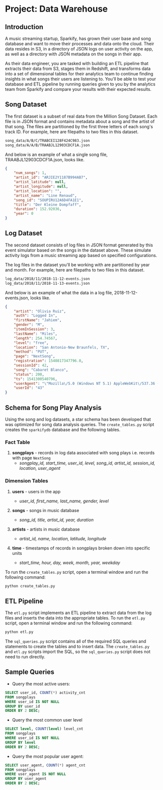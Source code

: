# Project: Data Warehouse

## Introduction
A music streaming startup, Sparkify, has grown their user base and song database and want to move
their processes and data onto the cloud. Their data resides in S3, in a directory of JSON logs on
user activity on the app, as well as a directory with JSON metadata on the songs in their app.

As their data engineer, you are tasked with building an ETL pipeline that extracts their data from
S3, stages them in Redshift, and transforms data into a set of dimensional tables for their
analytics team to continue finding insights in what songs their users are listening to. You'll be
able to test your database and ETL pipeline by running queries given to you by the analytics team
from Sparkify and compare your results with their expected results.

## Song Dataset
The first dataset is a subset of real data from the Million Song Dataset. Each file is in JSON format and contains metadata about a song and the artist of that song. The files are partitioned by the first three letters of each song's track ID. For example, here are filepaths to two files in this dataset.

```bash
song_data/A/B/C/TRABCEI128F424C983.json
song_data/A/A/B/TRAABJL12903CDCF1A.json
```
And below is an example of what a single song file, TRAABJL12903CDCF1A.json, looks like.

```json
{
    "num_songs": 1,
    "artist_id": "ARJIE2Y1187B994AB7",
    "artist_latitude": null,
    "artist_longitude": null,
    "artist_location": "",
    "artist_name": "Line Renaud",
    "song_id": "SOUPIRU12A6D4FA1E1",
    "title": "Der Kleine Dompfaff",
    "duration": 152.92036,
    "year": 0
}
```

## Log Dataset
The second dataset consists of log files in JSON format generated by this event simulator based on the songs in the dataset above. These simulate activity logs from a music streaming app based on specified configurations.

The log files in the dataset you'll be working with are partitioned by year and month. For example, here are filepaths to two files in this dataset.

```bash
log_data/2018/11/2018-11-12-events.json
log_data/2018/11/2018-11-13-events.json
```

And below is an example of what the data in a log file, 2018-11-12-events.json, looks like.

```json
{
    "artist": "Olivia Ruiz",
    "auth": "Logged In",
    "firstName": "Jahiem",
    "gender": "M",
    "itemInSession": 3,
    "lastName": "Miles",
    "length": 254.74567,
    "level": "free",
    "location": "San Antonio-New Braunfels, TX",
    "method": "PUT",
    "page": "NextSong",
    "registration": 1540817347796.0,
    "sessionId": 42,
    "song": "Cabaret Blanco",
    "status": 200,
    "ts": 1541300540796,
    "userAgent": "\"Mozilla\/5.0 (Windows NT 5.1) AppleWebKit\/537.36 (KHTML, like Gecko) Chrome\/36.0.1985.143 Safari\/537.36\"",
    "userId": "43"
}
```

## Schema for Song Play Analysis

Using the song and log datasets, a star schema has been developed that was optimized for song data analysis queries.
The ```create_tables.py``` script creates the ```sparkifydb``` database and the following tables.

### Fact Table
1. **songplays** - records in log data associated with song plays i.e. records with page `NextSong`
   - *songplay_id, start_time, user_id, level, song_id, artist_id, session_id, location, user_agent*

### Dimension Tables
1. **users** - users in the app
   - *user_id, first_name, last_name, gender, level*

1. **songs** - songs in music database
    - *song_id, title, artist_id, year, duration*

1. **artists** - artists in music database
    - *artist_id, name, location, latitude, longitude*

1. **time** - timestamps of records in songplays broken down into specific units
    - *start_time, hour, day, week, month, year, weekday*

To run the ```create_tables.py``` script, open a terminal window and run the following command:
```bash
python create_tables.py
```

## ETL Pipeline

The ```etl.py``` script implements an ETL pipeline to extract data from the log files and inserts the data into the appropriate tables.
To run the ```etl.py``` script, open a terminal window and run the following command:
```bash
python etl.py
```

The ```sql_queries.py``` script contains all of the required SQL queries and statements to create the tables and to insert data. The ```create_tables.py``` and ```etl.py``` scripts import the SQL, so the ```sql_queries.py``` script does not need to run directly.

## Sample Queries

- Query the most active users:

```sql
SELECT user_id, COUNT(*) activity_cnt
FROM songplays
WHERE user_id IS NOT NULL
GROUP BY user_id
ORDER BY 2 DESC;
```

- Query the most common user level

```sql
SELECT level, COUNT(level) level_cnt
FROM songplays
WHERE user_id IS NOT NULL
GROUP BY level
ORDER BY 2 DESC;
```

- Query the most popular user agent:

```sql
SELECT user_agent, COUNT(*) agent_cnt
FROM songplays
WHERE user_agent IS NOT NULL
GROUP BY user_agent
ORDER BY 2 DESC;
```